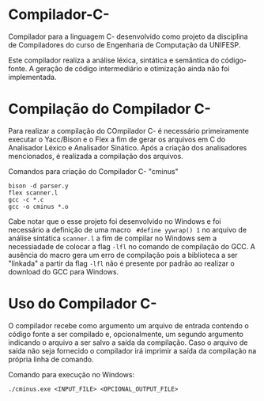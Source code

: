 # Compilador-C-
Compilador para a linguagem C- desenvolvido como projeto da disciplina de Compiladores do curso de Engenharia de Computação da UNIFESP.

Este compilador realiza a análise léxica, sintática e semântica do código-fonte. A geração de código intermediário e otimização ainda não foi implementada.


# Compilação do Compilador C-
Para realizar a compilação do COmpilador C- é necessário primeiramente executar o Yacc/Bison e o Flex a fim de gerar os arquivos em C do Analisador Léxico e Analisador Sinático.
Após a criação dos analisadores mencionados, é realizada a compilação dos arquivos.

Comandos para criação do Compilador C- "cminus"
```
bison -d parser.y
flex scanner.l
gcc -c *.c
gcc -o cminus *.o
```

Cabe notar que o esse projeto foi desenvolvido no Windows e foi necessário a definição de uma macro ``` #define yywrap() 1``` no arquivo de análise sintática ```scanner.l``` a fim de compilar no Windows sem a necessiadade de colocar a flag ```-lfl``` no comando de compilação do GCC. A ausência do macro gera um erro de compilação pois a biblioteca a ser "linkada" a partir da flag ```-lfl```  não é presente por padrão ao realizar o download do GCC para Windows.

# Uso do Compilador C-
O compilador recebe como argumento um arquivo de entrada contendo o código fonte a ser compilado e, opcionalmente, um segundo argumento indicando o arquivo a ser salvo a saída da compilação. Caso o arquivo de saída não seja fornecido o compilador irá imprimir a saída da compilação na própria linha de comando.

Comando para execução no Windows:
```
./cminus.exe <INPUT_FILE> <OPCIONAL_OUTPUT_FILE>
```
